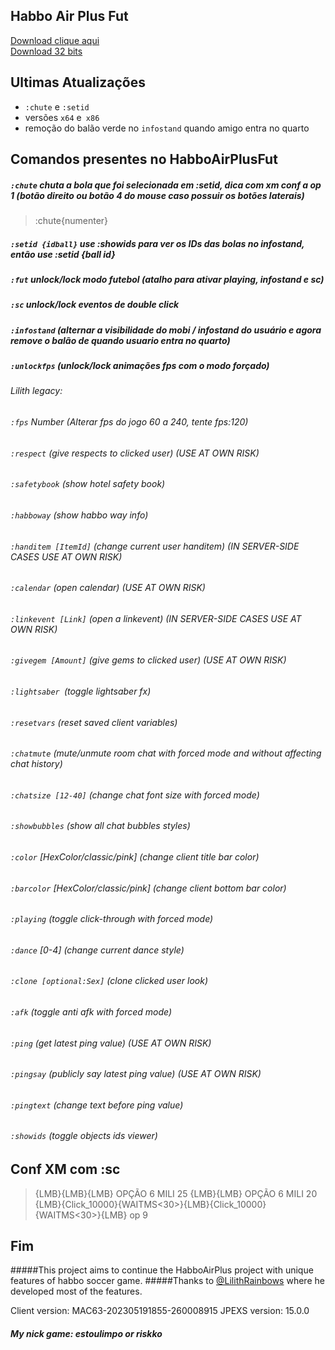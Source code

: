 ## Habbo Air Plus Fut
<a href="https://github.com/rafaelparenza/HabboAirPlusFut/releases/download/habbo/HabboAirPlusFut.zip">Download clique aqui</a><br>
<a href="https://github.com/rafaelparenza/HabboAirPlusFut/releases/download/habbo/HabboAirPlusFut-32b.zip">Download 32 bits</a><br>


## **Ultimas Atualizações**
+ `:chute` e `:setid`
+  versões `x64` e` x86`
+ remoção do balão verde no `infostand` quando amigo entra no quarto

## Comandos presentes no HabboAirPlusFut

##### `:chute` chuta a bola que foi selecionada em :setid, dica com xm conf a op 1 (botão direito ou botão 4 do mouse caso possuir os botões laterais) 
> :chute{numenter}
##### `:setid {idball}` use :showids para ver os IDs das bolas no infostand, então use :setid {ball id}
##### `:fut` unlock/lock modo futebol *(atalho para ativar playing, infostand e sc)*
##### `:sc` unlock/lock eventos de double click 
##### `:infostand` (alternar a visibilidade do mobi / infostand do usuário e agora remove o balão de quando usuario entra no quarto)
##### `:unlockfps` (unlock/lock animações fps com o modo forçado)

###### *Lilith legacy:*
###### `:fps` Number (Alterar fps do jogo 60 a 240, tente fps:120)
###### `:respect` (give respects to clicked user) (USE AT OWN RISK)
###### `:safetybook` (show hotel safety book)
###### `:habboway` (show habbo way info)
###### `:handitem [ItemId]` (change current user handitem) (IN SERVER-SIDE CASES USE AT OWN RISK)
###### `:calendar` (open calendar) (USE AT OWN RISK)
###### `:linkevent [Link]` (open a linkevent) (IN SERVER-SIDE CASES USE AT OWN RISK)
###### `:givegem [Amount]` (give gems to clicked user) (USE AT OWN RISK)
###### `:lightsaber `(toggle lightsaber fx)
###### `:resetvars` (reset saved client variables)
###### `:chatmute` (mute/unmute room chat with forced mode and without affecting chat history)
###### `:chatsize [12-40]` (change chat font size with forced mode)
###### `:showbubbles` (show all chat bubbles styles)
###### `:color` [HexColor/classic/pink] (change client title bar color)
###### `:barcolor` [HexColor/classic/pink] (change client bottom bar color)
###### `:playing` (toggle click-through with forced mode)
###### `:dance` [0-4] (change current dance style)
###### `:clone [optional:Sex]` (clone clicked user look)
###### `:afk` (toggle anti afk with forced mode)
###### `:ping` (get latest ping value) (USE AT OWN RISK)
###### `:pingsay` (publicly say latest ping value) (USE AT OWN RISK)
###### `:pingtext` (change text before ping value)
###### `:showids` (toggle objects ids viewer)


## Conf XM com :sc 
> {LMB}{LMB}{LMB} OPÇÃO 6 MILI 25
> {LMB}{LMB} OPÇÃO 6 MILI 20
> {LMB}{Click_10000}{WAITMS<30>}{LMB}{Click_10000}{WAITMS<30>}{LMB} op 9


## Fim


#####This project aims to continue the HabboAirPlus project with unique features of habbo soccer game.
#####Thanks to <a href="https://github.com/LilithRainbows/HabboAirPlus">@LilithRainbows</a> where he developed most of the features.
<p class="has-line-data" data-line-start="7" data-line-end="9">Client version: MAC63-202305191855-260008915
JPEXS version: 15.0.0</p>

##### My nick game: estoulimpo or riskko


